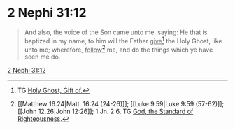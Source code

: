 # 2 Nephi 31:12

> And also, the voice of the Son came unto me, saying: He that is baptized in my name, to him will the Father <u>give</u>[^a] the Holy Ghost, like unto me; wherefore, <u>follow</u>[^b] me, and do the things which ye have seen me do.

[2 Nephi 31:12](https://www.churchofjesuschrist.org/study/scriptures/bofm/2-ne/31?lang=eng&id=p12#p12)


[^a]: TG [Holy Ghost, Gift of.](https://www.churchofjesuschrist.org/study/scriptures/tg/holy-ghost-gift-of?lang=eng)
[^b]: [[Matthew 16.24|Matt. 16:24 (24-26)]]; [[Luke 9.59|Luke 9:59 (57-62)]]; [[John 12.26|John 12:26]]; 1 Jn. 2:6. TG [God, the Standard of Righteousness](https://www.churchofjesuschrist.org/study/scriptures/tg/god-the-standard-of-righteousness?lang=eng).

